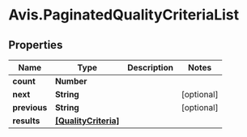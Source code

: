 # Avis.PaginatedQualityCriteriaList

## Properties

| Name         | Type                                        | Description | Notes      |
| ------------ | ------------------------------------------- | ----------- | ---------- |
| **count**    | **Number**                                  |             |
| **next**     | **String**                                  |             | [optional] |
| **previous** | **String**                                  |             | [optional] |
| **results**  | [**[QualityCriteria]**](QualityCriteria.md) |             |
